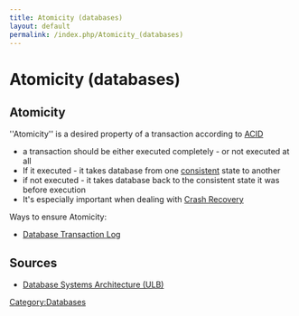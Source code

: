 ```yaml
---
title: Atomicity (databases)
layout: default
permalink: /index.php/Atomicity_(databases)
---
```


# Atomicity (databases)

## Atomicity
''Atomicity'' is a desired property of a transaction according to [ACID](ACID)
- a transaction should be either executed completely - or not executed at all
- If it executed - it takes database from one [consistent](Consistency_(databases)) state to another
- if not executed - it takes database back to the consistent state it was before execution
- It's especially important when dealing with [Crash Recovery](Crash_Recovery)

Ways to ensure Atomicity:
- [Database Transaction Log](Database_Transaction_Log)

## Sources
- [Database Systems Architecture (ULB)](Database_Systems_Architecture_(ULB))

[Category:Databases](Category_Databases)